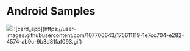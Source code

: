 # Android Samples

<img src="https://upload.wikimedia.org/wikipedia/commons/thumb/1/1e/SITIO-EN-CONSTRUCCION.jpg/1200px-SITIO-EN-CONSTRUCCION.jpg"/>
![card_app](https://user-images.githubusercontent.com/107706643/175611119-1e7cc704-e282-4574-ab9c-9b3d81faf093.gif)

